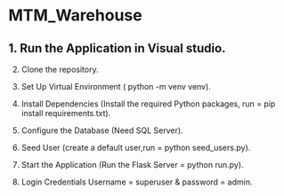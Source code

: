 # MTM_Warehouse

## 1. Run the Application in Visual studio.

2. Clone the repository.

3. Set Up Virtual Environment ( python -m venv venv).

4. Install Dependencies (Install the required Python packages, run = pip install requirements.txt).

6. Configure the Database (Need SQL Server).

7. Seed User (create a default user,run = python seed_users.py).

8. Start the Application (Run the Flask Server = python run.py).

9. Login Credentials Username = superuser & password = admin.
